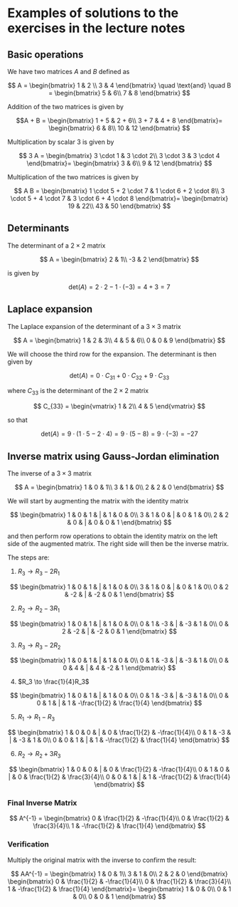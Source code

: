 # Examples of solutions to the exercises in the lecture notes

## Basic operations

We have two matrices $A$ and $B$ defined as


$$
A = 
\begin{bmatrix}
1 & 2 
\\ 
3 & 4 
\end{bmatrix}
\quad
\text{and}
\quad
B =
\begin{bmatrix}
5 & 6\\
7 & 8
\end{bmatrix}
$$


Addition of the two matrices is given by


$$A + B =
\begin{bmatrix}
1 + 5 & 2 + 6\\
3 + 7 & 4 + 8
\end{bmatrix}=
\begin{bmatrix}
6 & 8\\
10 & 12
\end{bmatrix}
$$


Multiplication by scalar $3$ is given by

$$
3 A =
\begin{bmatrix}
3 \cdot 1 & 3 \cdot 2\\
3 \cdot 3 & 3 \cdot 4
\end{bmatrix}=
\begin{bmatrix}
3 & 6\\
9 & 12
\end{bmatrix}
$$

Multiplication of the two matrices is given by

$$
A B =
\begin{bmatrix}
1 \cdot 5 + 2 \cdot 7 & 1 \cdot 6 + 2 \cdot 8\\
3 \cdot 5 + 4 \cdot 7 & 3 \cdot 6 + 4 \cdot 8
\end{bmatrix}=
\begin{bmatrix}
19 & 22\\
43 & 50
\end{bmatrix}
$$

## Determinants

The determinant of a $2 \times 2$ matrix

$$
A =
\begin{bmatrix}
2 & 1\\
-3 & 2
\end{bmatrix}
$$

is given by

$$
\text{det}(A) = 2 \cdot 2 - 1 \cdot (-3) = 4 + 3 = 7
$$

## Laplace expansion

The Laplace expansion of the determinant of a $3 \times 3$ matrix

$$
A =
\begin{bmatrix}
1 & 2 & 3\\
4 & 5 & 6\\
0 & 0 & 9
\end{bmatrix}
$$

We will choose the third row for the expansion. The determinant is then given by

$$
\text{det}(A) = 0 \cdot C_{31} + 0 \cdot C_{32} + 9 \cdot C_{33}
$$

where $C_{33}$ is the determinant of the $2 \times 2$ matrix

$$
C_{33} =
\begin{vmatrix}
1 & 2\\
4 & 5
\end{vmatrix}
$$

so that

$$
\text{det}(A) = 9 \cdot (1 \cdot 5 - 2 \cdot 4) = 9 \cdot (5 - 8) = 9 \cdot (-3) = -27
$$

## Inverse matrix using Gauss-Jordan elimination

The inverse of a $3 \times 3$ matrix

$$
A =
\begin{bmatrix}
1 & 0 & 1\\
3 & 1 & 0\\
2 & 2 & 0
\end{bmatrix}
$$

We will start by augmenting the matrix with the identity matrix

$$
\begin{bmatrix}
1 & 0 & 1 & | & 1 & 0 & 0\\
3 & 1 & 0 & | & 0 & 1 & 0\\
2 & 2 & 0 & | & 0 & 0 & 1
\end{bmatrix}
$$

and then perform row operations to obtain the identity matrix on the left side of the augmented matrix. The right side will then be the inverse matrix.

The steps are:

1. $R_3 \to R_3 - 2R_1$

$$
\begin{bmatrix}
1 & 0 & 1 & | & 1 & 0 & 0\\
3 & 1 & 0 & | & 0 & 1 & 0\\
0 & 2 & -2 & | & -2 & 0 & 1
\end{bmatrix}
$$

2. $R_2 \to R_2 - 3R_1$

$$
\begin{bmatrix}
1 & 0 & 1 & | & 1 & 0 & 0\\
0 & 1 & -3 & | & -3 & 1 & 0\\
0 & 2 & -2 & | & -2 & 0 & 1
\end{bmatrix}
$$

3. $R_3 \to R_3 - 2R_2$

$$
\begin{bmatrix}
1 & 0 & 1 & | & 1 & 0 & 0\\
0 & 1 & -3 & | & -3 & 1 & 0\\
0 & 0 & 4 & | & 4 & -2 & 1
\end{bmatrix}
$$

4. $R_3 \to \frac{1}{4}R_3$

$$
\begin{bmatrix}
1 & 0 & 1 & | & 1 & 0 & 0\\
0 & 1 & -3 & | & -3 & 1 & 0\\
0 & 0 & 1 & | & 1 & -\frac{1}{2} & \frac{1}{4}
\end{bmatrix}
$$

5. $R_1 \to R_1 - R_3$

$$
\begin{bmatrix}
1 & 0 & 0 & | & 0 & \frac{1}{2} & -\frac{1}{4}\\
0 & 1 & -3 & | & -3 & 1 & 0\\
0 & 0 & 1 & | & 1 & -\frac{1}{2} & \frac{1}{4}
\end{bmatrix}
$$

6. $R_2 \to R_2 + 3R_3$

$$
\begin{bmatrix}
1 & 0 & 0 & | & 0 & \frac{1}{2} & -\frac{1}{4}\\
0 & 1 & 0 & | & 0 & \frac{1}{2} & \frac{3}{4}\\
0 & 0 & 1 & | & 1 & -\frac{1}{2} & \frac{1}{4}
\end{bmatrix}
$$

### Final Inverse Matrix

$$
A^{-1} =
\begin{bmatrix}
0 & \frac{1}{2} & -\frac{1}{4}\\
0 & \frac{1}{2} & \frac{3}{4}\\
1 & -\frac{1}{2} & \frac{1}{4}
\end{bmatrix}
$$

### Verification

Multiply the original matrix with the inverse to confirm the result:

$$
AA^{-1} =
\begin{bmatrix}
1 & 0 & 1\\
3 & 1 & 0\\
2 & 2 & 0
\end{bmatrix}
\begin{bmatrix}
0 & \frac{1}{2} & -\frac{1}{4}\\
0 & \frac{1}{2} & \frac{3}{4}\\
1 & -\frac{1}{2} & \frac{1}{4}
\end{bmatrix}=
\begin{bmatrix}
1 & 0 & 0\\
0 & 1 & 0\\
0 & 0 & 1
\end{bmatrix}
$$

